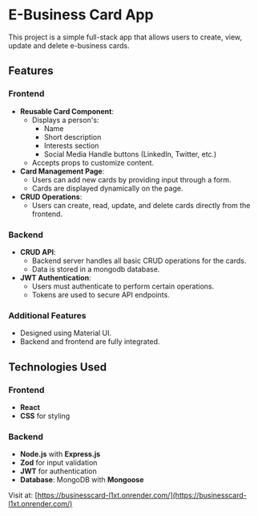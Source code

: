 # E-Business Card App

This project is a simple full-stack app that allows users to create, view, update and delete e-business cards.

## Features

### Frontend

- **Reusable Card Component**:
  - Displays a person's:
    - Name
    - Short description
    - Interests section
    - Social Media Handle buttons (LinkedIn, Twitter, etc.)
  - Accepts props to customize content.
- **Card Management Page**:
  - Users can add new cards by providing input through a form.
  - Cards are displayed dynamically on the page.
- **CRUD Operations**:
  - Users can create, read, update, and delete cards directly from the frontend.

### Backend

- **CRUD API**:
  - Backend server handles all basic CRUD operations for the cards.
  - Data is stored in a mongodb database.
- **JWT Authentication**:
  - Users must authenticate to perform certain operations.
  - Tokens are used to secure API endpoints.

### Additional Features

- Designed using Material UI.
- Backend and frontend are fully integrated.

## Technologies Used

### Frontend

- **React**
- **CSS** for styling

### Backend

- **Node.js** with **Express.js**
- **Zod** for input validation
- **JWT** for authentication
- **Database**: MongoDB with **Mongoose**

Visit at: [https://businesscard-l1xt.onrender.com/](https://businesscard-l1xt.onrender.com/)
